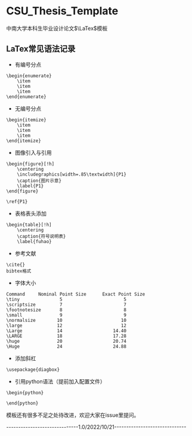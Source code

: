 # CSU_Thesis_Template
中南大学本科生毕业设计论文$\LaTex$模板

## LaTex常见语法记录
- 有编号分点
~~~
\begin{enumerate}
	\item 
	\item 
	\item 
\end{enumerate}
~~~
- 无编号分点
~~~
\begin{itemize}
	\item
	\item 
	\item 
\end{itemize}
~~~
- 图像引入与引用
~~~
\begin{figure}[!h]
	\centering
	\includegraphics[width=.85\textwidth]{P1}
	\caption{图片示意}
	\label{P1}
\end{figure}

\ref{P1}
~~~
- 表格表头添加
~~~
\begin{table}[!h]
	\centering
	\caption{符号说明表}
	\label{fuhao}
~~~
- 参考文献
~~~
\cite{}
bibtex格式
~~~
- 字体大小
~~~
Command     Nominal Point Size      Exact Point Size
\tiny               5                       5
\scriptsize         7                       7
\footnotesize       8                       8
\small              9                       9
\normalsize        10                      10
\large             12                      12
\Large             14                   14.40
\LARGE             18                   17.28
\huge              20                   20.74
\Huge              24                   24.88
~~~
- 添加斜杠
~~~
\usepackage{diagbox}

~~~
- 引用python语法（提前加入配置文件）
~~~
\begin{python}

\end{python}
~~~

模板还有很多不足之处待改进，欢迎大家在issue里提问。


------------------------------1.0/2022/10/21------------------------------

